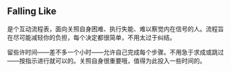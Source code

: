 ## Falling Like

是个互动流程表，面向关照自身困难、执行失能、难以察觉内在信号的人。流程旨在尽可能减轻你的负担，每个决定都很简单，不用太过于纠结。

留些许时间——差不多一个小时——允许自己完成每个步骤。不用急于求成或跳过——按指示进行就可以的。关照自身很重要哦，值得为此投入一些时间的。